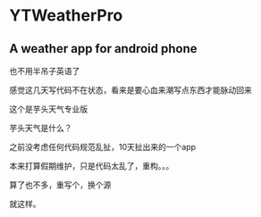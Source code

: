 # YTWeatherPro
A weather app for android phone
---
也不用半吊子英语了

感觉这几天写代码不在状态，看来是要心血来潮写点东西才能脉动回来

这个是芋头天气专业版

芋头天气是什么？

之前没考虑任何代码规范乱扯，10天扯出来的一个app

本来打算假期维护，只是代码太乱了，重构。。。

算了也不多，重写个，换个源

就这样。


